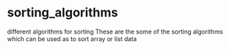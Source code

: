 # sorting_algorithms
different algorithms for sorting
These are the some of the sorting algorithms which can be used as to sort array or list data
